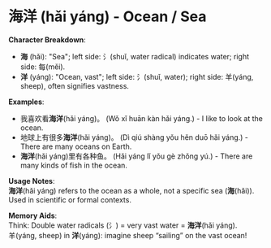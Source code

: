# **海洋 (hǎi yáng) - Ocean / Sea**

**Character Breakdown**:  
- **海** (hǎi): "Sea"; left side: 氵(shuǐ, water radical) indicates water; right side: 每(měi).  
- **洋** (yáng): "Ocean, vast"; left side: 氵(shuǐ, water); right side: 羊(yáng, sheep), often signifies vastness.

**Examples**:  
- 我喜欢看**海洋**(hǎi yáng)。 (Wǒ xǐ huān kàn hǎi yáng.) - I like to look at the ocean.  
- 地球上有很多**海洋**(hǎi yáng)。 (Dì qiú shàng yǒu hěn duō hǎi yáng.) - There are many oceans on Earth.  
- **海洋**(hǎi yáng)里有各种鱼。 (Hǎi yáng lǐ yǒu gè zhǒng yú.) - There are many kinds of fish in the ocean.

**Usage Notes**:  
**海洋**(hǎi yáng) refers to the ocean as a whole, not a specific sea (**海**(hǎi)). Used in scientific or formal contexts.

**Memory Aids**:  
Think: Double water radicals (氵) = very vast water = **海洋**(hǎi yáng).  
羊(yáng, sheep) in **洋**(yáng): imagine sheep “sailing” on the vast ocean!